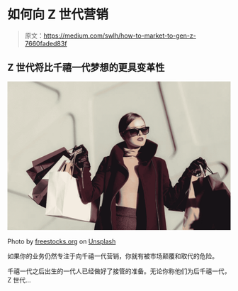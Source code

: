 # 如何向 Z 世代营销

> 原文：<https://medium.com/swlh/how-to-market-to-gen-z-7660faded83f>

## Z 世代将比千禧一代梦想的更具变革性

![](img/10fc7031a5c93251d8bf226f0dc4b840.png)

Photo by [freestocks.org](https://unsplash.com/@freestocks?utm_source=unsplash&utm_medium=referral&utm_content=creditCopyText) on [Unsplash](https://unsplash.com/?utm_source=unsplash&utm_medium=referral&utm_content=creditCopyText)

如果你的业务仍然专注于向千禧一代营销，你就有被市场颠覆和取代的危险。

千禧一代之后出生的一代人已经做好了接管的准备。无论你称他们为后千禧一代，Z 世代…